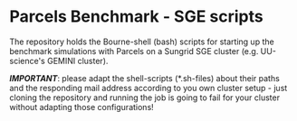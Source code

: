 # Parcels Benchmark - SGE scripts
The repository holds the Bourne-shell (bash) scripts for starting up the benchmark simulations with Parcels on a Sungrid SGE cluster (e.g. UU-science's GEMINI cluster).

**_IMPORTANT_**: please adapt the shell-scripts (*.sh-files) about their paths and the responding mail address according to you own cluster setup - just cloning the repository and running the job is going to fail for your cluster without adapting those configurations!

